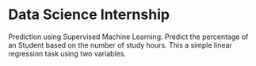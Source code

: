 # Data Science Internship 

Prediction using Supervised Machine Learning.
Predict the percentage of an Student based on the number of study hours.
This a simple linear regression task using two variables.
